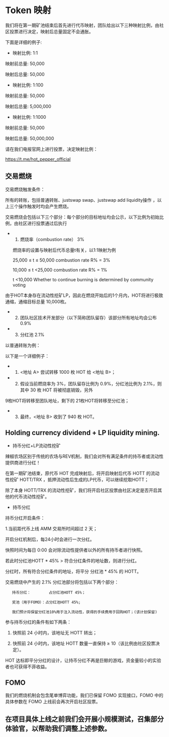 # Token 映射

我们将在第一期矿池结束后首先进行代币映射，团队给出以下三种映射比例，由社区投票进行决定，映射后总量固定不会通胀。

下面是详细的例子:

+ 映射比例: 1:1  

映射前总量: 50,000

映射后总量: 50,000

+ 映射比例: 1:100 

映射前总量: 50,000

映射后总量: 5,000,000

+ 映射比例: 1:1000 

映射前总量: 50,000 

映射后总量: 50,000,000

请在我们电报官网上进行投票，决定映射比例：

https://t.me/hot_pepper_official

## 交易燃烧

交易燃烧触发条件：

所有的转账，包括普通转账、justswap swap、justswap add liquidity操作 ，以上三个操作触发时均会产生燃烧。

交易燃烧会包括以下三个部分：每个部分的目标地址均会公示，以下比例为初始比例，由社区进行投票通过后执行

+ 1. 燃烧率（combustion rate）                                                                3%

    燃烧率的设置与映射后代币总量t有关，以1:1映射为例
    
    25,000 ≤ t ≤ 50,000        combustion rate R% = 3%
    
    10,000 ≤ t <25,000         combustion rate R% = 1%
    
    t <10,000                  Whether to continue burning is determined by community voting

由于HOT本身存在流动性挖矿LP，因此在燃烧开始后的1个月内，HOT将进行极致通缩，通缩目标总量 10,000枚。

+ 2. 团队社区技术开发部分（以下简称团队留存）该部分所有地址均会公布                              0.9%

+ 3. 分红池                                                                                 2.1%

以普通转账为例：

以下是一个详细例子：

+ 1. <地址 A> 尝试转移 1000 枚 HOT 给 <地址 B>；
  
+ 2. 假设当前燃烧率为 3%，团队留存比例为 0.9%，分红池比例为 2.1%，则其中 30 枚 HOT 将被彻底销毁，另外

 9枚HOT将转移至团队地址，剩下的 21枚HOT将转移至分红池；

+ 3. 最终，<地址 B> 收到了 940 枚 HOT。
  
## Holding currency dividend + LP liquidity mining.

+ 持币分红+LP流动性挖矿

辣椒农场区别于传统的农场与REV机制，我们会对所有满足条件的持币者或流动性提供商进行分红！

在第一期矿池结束，原代币 HOT 完成映射后，将开启映射后代币 HOTT 的流动性挖矿 HOTT/TRX ，抵押流动性后生成的LP代币，可以继续挖取HOTT；

除了本身 HOTT/TRX 的流动性挖矿，我们将开启社区投票由社区决定是否开启其他的代币流动性挖矿。

+ 持币分红

持币分红开启条件：

   1.当前距代币上线 AMM 交易所时间超过 2 天；
   
开启分红机制后，每24小时会进行一次分红。

快照时间为每日 0:00 会对除流动性提供者以外的所有持币者进行快照。

若此时分红池HOTT * 45% > 符合分红条件的地址数，则进行分红。

分红时，所有符合分红条件的地址，将平分 分红池 * 45% 的 HOTT。

交易燃烧中产生的 2.1% 分红池部分将包括以下两个部分：

       持币分红：        占分红池HOTT 45%；
       
       奖池（用于FOMO）：占分红池HOTT 45%;
       
       我们预计将保留分红池10%用于注入流动性，获得的手续费用于回购HOT；(该计划保留)
       
参与持币分红的条件有如下两条：

  1. 快照前 24 小时内，该地址无 HOTT 转出；
  
  2. 快照前 24 小时内，该地址   HOTT 数量一直保持 ≥ 10（该比例由社区投票决定）。  
  
  HOT 达标即平分分红的设计，让持币分红不再是巨鲸的游戏，资金量较小的实验者也可获得不菲收益。  
  
## FOMO

我们的燃烧机制会包含尾单博弈功能，我们已保留 FOMO 实现接口，FOMO 中的具体参数在 FOMO 上线前会再次开启社区投票。

## 在项目具体上线之前我们会开展小规模测试，召集部分体验官，以帮助我们调整上述参数。

       
